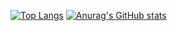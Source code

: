 [![Top Langs](https://github-readme-stats.vercel.app/api/top-langs/?username=GEONWOOHONG)](https://github.com/anuraghazra/github-readme-stats)
[![Anurag's GitHub stats](https://github-readme-stats.vercel.app/api?username=GEONWOOHONG)](https://github.com/anuraghazra/github-readme-stats)
